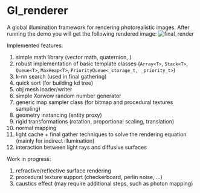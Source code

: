 # GI_renderer
A global illumination framework for rendering photorealistic images.
After running the demo you will get the following rendered image:
![final_render](https://user-images.githubusercontent.com/18594210/196041689-847f1da1-84be-4383-947b-ddd3b458b35b.png)

Implemented features:
1.  simple math library (vector math, quaternion, )
2.  robust implementation of basic template classes (`Array<T>`, `Stack<T>`, `Queue<T>`, `MaxHeap<T>`, `PriorityQueue<_storage_t, _priority_t>`)
3.  k-nn search (used in final gathering)
4.  quick sort (for building kd tree)
5.  obj mesh loader/writer
6.  simple Xorwow random number generator
7.  generic map sampler class (for bitmap and procedural textures sampling)
8.  geometry instancing (entity proxy)
9.  rigid transformations (rotation, proportional scaling, translation)
10. normal mapping
11. light cache + final gather techniques to solve the rendering equation (mainly for indirect illumination)
12. interaction between light rays and diffusive surfaces

Work in progress:
1.  refractive/reflective surface rendering
2.  procedural texture support (checkerboard, perlin noise, ...)
3.  caustics effect (may require additional steps, such as photon mapping)

